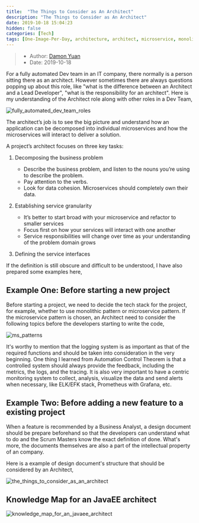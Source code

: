 ```yaml
---
title:  "The Things to Consider as An Architect"
description: "The Things to Consider as An Architect"
date: 2019-10-18 15:04:23
hidden: false
categories: [Tech]
tags: [One-Image-Per-Day, architecture, architect, microservice, monolithic]
---
```


> * Author: [Damon Yuan](https://www.damonyuan.com)
> * Date: 2019-10-18

For a fully automated Dev team in an IT company, there normally is a person sitting there as an architect. However sometimes there are always questions popping up about this role, like "what is the difference between an Architect and a Lead Developer", "what is the responsibility for an architect". Here is my understanding of the Architect role along with other roles in a Dev Team, 

![fully_automated_dev_team_roles]({{site.url}}/images/2019-10-18-the-things-to-consider-as-an-architect/fully_automated_dev_team_roles.png "Roles in A Fully Automated Dev Team")

The architect’s job is to see the big picture and understand how an application can be decomposed into individual microservices and how the microservices will interact to deliver a solution.

A project’s architect focuses on three key tasks:

  1. Decomposing the business problem

     - Describe the business problem, and listen to the nouns you’re using to describe the problem.
     - Pay attention to the verbs.
     - Look for data cohesion. Microservices should completely own their data.

  2. Establishing service granularity

     - It’s better to start broad with your microservice and refactor to smaller services
     - Focus first on how your services will interact with one another
     - Service responsibilities will change over time as your understanding of the problem domain grows

  3. Defining the service interfaces

If the definition is still obscure and difficult to be understood, I have also prepared some examples here,

## Example One: Before starting a new project

Before starting a project, we need to decide the tech stack for the project, for example, whether to use monolithic pattern or microservice pattern. If the microservice pattern is chosen, an Architect need to consider the following topics before the developers starting to write the code,

![ms_patterns]({{site.url}}/images/2019-10-18-the-things-to-consider-as-an-architect/ms_patterns.png "Microsercie Patterns")

It's worthy to mention that the logging system is as important as that of the required functions and should be taken into consideration in the very beginning. One thing I learned from Automation Control Theorem is that a controlled system should always provide the feedback, including the metrics, the logs, and the tracing. It is also very important to have a centric monitoring system to collect, analysis, visualize the data and send alerts when necessary, like ELK/EFK stack, Prometheus with Grafana, etc.

## Example Two: Before adding a new feature to a existing project

When a feature is recommended by a Business Analyst, a design document should be prepare beforehand so that the developers can understand what to do and the Scrum Masters know the exact definition of done. What's more, the documents themselves are also a part of the intellectual property of an company.

Here is a example of design document's structure that should be considered by an Architect,

![the_things_to_consider_as_an_architect]({{site.url}}/images/2019-10-18-the-things-to-consider-as-an-architect/the_things_to_consider_as_an_architect.svg "The Things to Consider as An Architect")

## Knowledge Map for an JavaEE architect

![knowledge_map_for_an_javaee_architect]({{site.url}}/images/2019-10-18-the-things-to-consider-as-an-architect/javaee-architect-knowledge-map.svg "Knowledge Map for an JavaEE architect")

